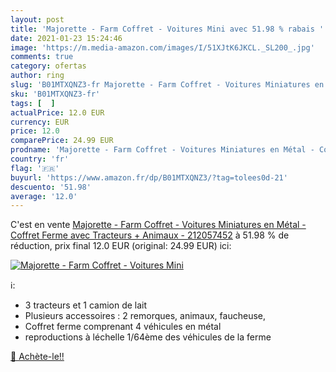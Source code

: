 ```yaml
---
layout: post
title: 'Majorette - Farm Coffret - Voitures Mini avec 51.98 % rabais '
date: 2021-01-23 15:24:46
image: 'https://m.media-amazon.com/images/I/51XJtK6JKCL._SL200_.jpg'
comments: true
category: ofertas
author: ring
slug: 'B01MTXQNZ3-fr Majorette - Farm Coffret - Voitures Miniatures en Métal -...'
sku: 'B01MTXQNZ3-fr'
tags: [  ]
actualPrice: 12.0 EUR
currency: EUR
price: 12.0
comparePrice: 24.99 EUR
prodname: 'Majorette - Farm Coffret - Voitures Miniatures en Métal - Coffret Ferme avec Tracteurs + Animaux - 212057452'
country: 'fr'
flag: '🇫🇷'
buyurl: 'https://www.amazon.fr/dp/B01MTXQNZ3/?tag=tolees0d-21'
descuento: '51.98'
average: '12.0'
---
```


C'est en vente [Majorette - Farm Coffret - Voitures Miniatures en Métal - Coffret Ferme avec Tracteurs + Animaux - 212057452](https://www.amazon.fr/dp/B01MTXQNZ3/?tag=tolees0d-21)  à  51.98 % de réduction, prix final  12.0 EUR (original: 24.99 EUR) ici:

[![Majorette - Farm Coffret - Voitures Mini](https://m.media-amazon.com/images/I/51XJtK6JKCL._SL200_.jpg)](https://www.amazon.fr/dp/B01MTXQNZ3/?tag=tolees0d-21)

ℹ️:

- 3 tracteurs et 1 camion de lait
- Plusieurs accessoires : 2 remorques, animaux, faucheuse,
- Coffret ferme comprenant 4 véhicules en métal
- reproductions à léchelle 1/64ème des véhicules de la ferme

[🛒 Achète-le!!](https://www.amazon.fr/dp/B01MTXQNZ3/?tag=tolees0d-21)
